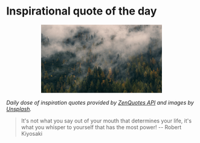 # Inspirational quote of the day

<p align="center">
    <img src="./data/photo.jpeg" alt="Beautiful nature photo" width="320" height="180">
</p>

*Daily dose of inspiration quotes provided by [ZenQuotes API](https://zenquotes.io/) and images by [Unsplash](https://unsplash.com/).*

> It's not what you say out of your mouth that determines your life, it's what you whisper to yourself that has the most power!
> -- Robert Kiyosaki
